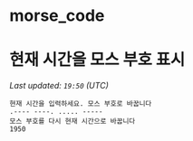 # morse_code
# 현재 시간을 모스 부호 표시
<!-- MORSE_TIME_START -->
_Last updated: `19:50` (UTC)_

```
현재 시간을 입력하세요. 모스 부호로 바꿉니다
.---- ----. ..... -----
모스 부호를 다시 현재 시간으로 바꿉니다
1950
```
<!-- MORSE_TIME_END -->
